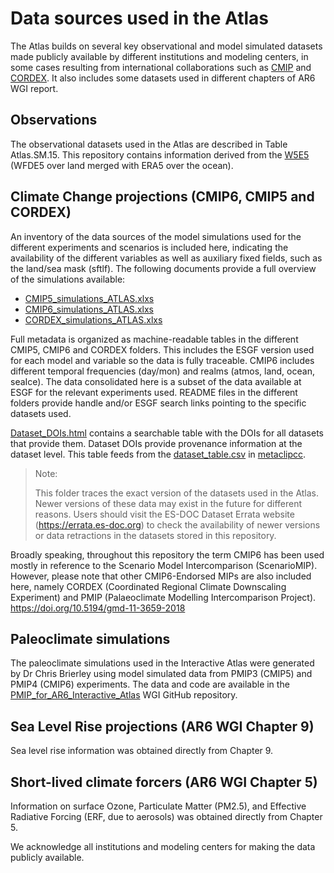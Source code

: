 # Data sources used in the Atlas

The Atlas builds on several key observational and model simulated datasets made publicly available by different institutions and modeling centers, in some cases resulting from international collaborations such as [CMIP](https://www.wcrp-climate.org/wgcm-cmip) and [CORDEX](https://cordex.org). It also includes some datasets used in different chapters of AR6 WGI report. 

## Observations

The observational datasets used in the Atlas are described in Table Atlas.SM.15. This repository contains information derived from the [W5E5](https://doi.org/10.5880/pik.2019.023) (WFDE5 over land merged with ERA5 over the ocean).

## Climate Change projections (CMIP6, CMIP5 and CORDEX)
An inventory of the data sources of the model simulations used for the different experiments and scenarios is included here, indicating the availability of the different variables as well as auxiliary fixed fields, such as the land/sea mask (sftlf). The following documents provide a full overview of the simulations available: 

 * [CMIP5_simulations_ATLAS.xlxs](CMIP5_simulations_ATLAS.xlxs)
 * [CMIP6_simulations_ATLAS.xlxs](CMIP6_simulations_ATLAS.xlxs)
 * [CORDEX_simulations_ATLAS.xlxs](CORDEX_simulations_ATLAS.xlxs)

Full metadata is organized as machine-readable tables in the different CMIP5, CMIP6 and CORDEX folders. This includes the ESGF version used for each model and variable so the data is fully traceable. CMIP6 includes different temporal frequencies (day/mon) and realms (atmos, land, ocean, seaIce). The data consolidated here is a subset of the data available at ESGF for the relevant experiments used.
README files in the different folders provide handle and/or ESGF search links pointing to the specific datasets used.

[Dataset_DOIs.html](https://santandermetgroup.github.io/ATLAS/data-sources/Dataset_DOIs.html) contains a searchable table with the DOIs for all datasets that provide them. Dataset DOIs provide provenance information at the dataset level. This table feeds from the [dataset_table.csv](https://github.com/metaclip/metaclipcc/blob/master/inst/dataset_table.csv) in [metaclipcc](https://github.com/metaclip/metaclipcc).

> Note:
> 
> This folder traces the exact version of the datasets used in the Atlas. Newer versions of these data may exist in the future for different reasons. Users should visit the ES-DOC Dataset Errata website (https://errata.es-doc.org) to check the availability of newer versions or data retractions in the datasets stored in this repository.


Broadly speaking, throughout this repository the term CMIP6 has been used mostly in reference to  the Scenario Model Intercomparison (ScenarioMIP). However, please note that other CMIP6-Endorsed MIPs are also included here, namely CORDEX (Coordinated Regional Climate Downscaling Experiment) and PMIP (Palaeoclimate Modelling Intercomparison Project).
https://doi.org/10.5194/gmd-11-3659-2018

## Paleoclimate simulations

The paleoclimate simulations used in the Interactive Atlas were generated by Dr Chris Brierley using model simulated data from PMIP3 (CMIP5) and PMIP4 (CMIP6) experiments. The data and code are available in the [PMIP_for_AR6_Interactive_Atlas](https://github.com/IPCC-WG1/PMIP_for_AR6_Interactive_Atlas) WGI GitHub repository.  

## Sea Level Rise projections (AR6 WGI Chapter 9)

Sea level rise information was obtained directly from Chapter 9.

## Short-lived climate forcers (AR6 WGI Chapter 5)

Information on surface Ozone, Particulate Matter (PM2.5), and Effective Radiative Forcing (ERF, due to aerosols) was obtained directly from Chapter 5.


We acknowledge all institutions and modeling centers for making the data publicly available. 



